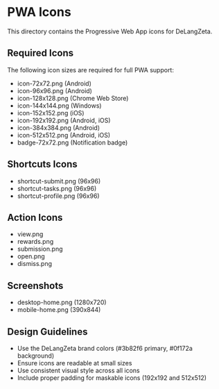 # PWA Icons

This directory contains the Progressive Web App icons for DeLangZeta.

## Required Icons

The following icon sizes are required for full PWA support:

- icon-72x72.png (Android)
- icon-96x96.png (Android)
- icon-128x128.png (Chrome Web Store)
- icon-144x144.png (Windows)
- icon-152x152.png (iOS)
- icon-192x192.png (Android, iOS)
- icon-384x384.png (Android)
- icon-512x512.png (Android, iOS)
- badge-72x72.png (Notification badge)

## Shortcuts Icons

- shortcut-submit.png (96x96)
- shortcut-tasks.png (96x96)
- shortcut-profile.png (96x96)

## Action Icons

- view.png
- rewards.png
- submission.png
- open.png
- dismiss.png

## Screenshots

- desktop-home.png (1280x720)
- mobile-home.png (390x844)

## Design Guidelines

- Use the DeLangZeta brand colors (#3b82f6 primary, #0f172a background)
- Ensure icons are readable at small sizes
- Use consistent visual style across all icons
- Include proper padding for maskable icons (192x192 and 512x512)
